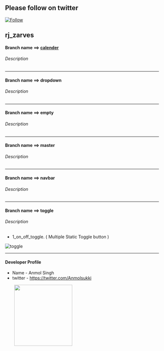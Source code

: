 ## Please follow on twitter
[![Follow](https://img.shields.io/badge/Follow-Twitter-red.svg)](https://twitter.com/Anmolsukki)

## rj_zarves

#### Branch name ==> [calender](https://github.com/anmolsukki/rj_zarves/tree/calender)
###### Description 

------------------------------------------------------------------------------------------------------------------------------------------
#### Branch name ==> dropdown
###### Description 

------------------------------------------------------------------------------------------------------------------------------------------
#### Branch name ==> empty
###### Description 

------------------------------------------------------------------------------------------------------------------------------------------
#### Branch name ==> master
###### Description 

------------------------------------------------------------------------------------------------------------------------------------------
#### Branch name ==> navbar
###### Description 

------------------------------------------------------------------------------------------------------------------------------------------
#### Branch name ==> toggle
###### Description 

*  1_on_off_toggle. ( Multiple Static Toggle button )

![toggle](https://github.com/anmolsukki/rj_zarves/raw/master/photos/1_on_off_toggle.png)

------------------------------------------------------------------------------------------------------------------------------------------
#### Developer Profile
*   Name - Anmol Singh
*   twitter - https://twitter.com/Anmolsukki
<img height="200" src="https://github.com/anmolsukki/rj_zarves/raw/master/photos/PHOTO%203.jpg" width="190" hspace="30" style="max-width:100%;">
<br/>
